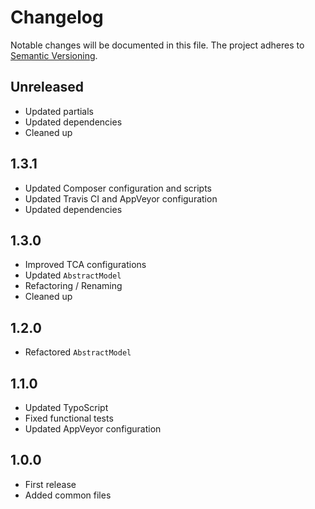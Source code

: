 Changelog
=========

Notable changes will be documented in this file. The project adheres to [Semantic Versioning].

Unreleased
----------

* Updated partials
* Updated dependencies
* Cleaned up

1.3.1
-----

* Updated Composer configuration and scripts
* Updated Travis CI and AppVeyor configuration
* Updated dependencies

1.3.0
-----

* Improved TCA configurations
* Updated `AbstractModel`
* Refactoring / Renaming
* Cleaned up

1.2.0
-----

* Refactored `AbstractModel`

1.1.0
-----

* Updated TypoScript
* Fixed functional tests
* Updated AppVeyor configuration

1.0.0
-----

* First release
* Added common files

[Semantic Versioning]: http://semver.org "Semantic Versioning"